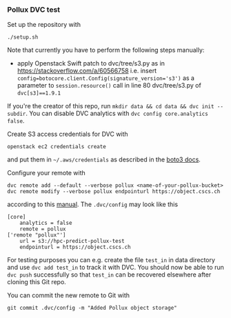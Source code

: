### Pollux DVC test

Set up the repository with

```
./setup.sh
```
Note that currently you have to perform the following steps manually:

 * apply Openstack Swift patch to dvc/tree/s3.py as in https://stackoverflow.com/a/60566758
   i.e. insert `config=botocore.client.Config(signature_version='s3')` as a parameter to 
   `session.resource()` call in line 80 dvc/tree/s3.py of `dvc[s3]==1.9.1`

If you're the creator of this repo, run `mkdir data && cd data && dvc init --subdir`. You can disable DVC analytics with `dvc config core.analytics false`.

Create S3 access credentials for DVC with
```
openstack ec2 credentials create
```
and put them in `~/.aws/credentials` as described in the [boto3 docs](https://boto3.amazonaws.com/v1/documentation/api/latest/guide/credentials.html#guide-credentials).

Configure your remote with 
```
dvc remote add --default --verbose pollux <name-of-your-pollux-bucket>
dvc remote modify --verbose pollux endpointurl https://object.cscs.ch
```
according to this [manual](https://user.cscs.ch/storage/object_storage/usage_examples/boto/). The `.dvc/config` may look like this

```
[core]
    analytics = false
    remote = pollux
['remote "pollux"']
    url = s3://hpc-predict-pollux-test
    endpointurl = https://object.cscs.ch
```

For testing purposes you can e.g. create the file `test_in` in data directory and use `dvc add test_in` to track it with DVC. You should now be able to run `dvc push` successfully so that `test_in` can be recovered elsewhere after cloning this Git repo.

You can commit the new remote to Git with 
```
git commit .dvc/config -m "Added Pollux object storage"
```





